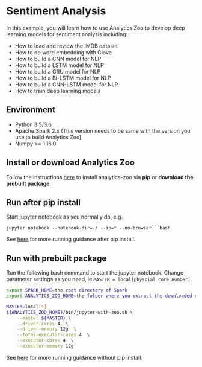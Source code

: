 # Sentiment Analysis
In this example, you will learn how to use Analytics Zoo to develop deep learning models for sentiment analysis including:
* How to load and review the IMDB dataset
* How to do word embedding with Glove
* How to build a CNN model for NLP
* How to build a LSTM model for NLP
* How to build a GRU model for NLP
* How to build a Bi-LSTM model for NLP
* How to build a CNN-LSTM model for NLP
* How to train deep learning models

## Environment
* Python 3.5/3.6
* Apache Spark 2.x (This version needs to be same with the version you use to build Analytics Zoo)
* Numpy >= 1.16.0

## Install or download Analytics Zoo
Follow the instructions [here](https://analytics-zoo.github.io/master/#PythonUserGuide/install/) to install analytics-zoo via __pip__ or __download the prebuilt package__.

## Run after pip install
Start jupyter notebook as you normally do, e.g.
```
jupyter notebook --notebook-dir=./ --ip=* --no-browser```bash
```
See [here](https://analytics-zoo.github.io/master/#PythonUserGuide/run/#run-after-pip-install) for more running guidance after pip install.

## Run with prebuilt package
Run the following bash command to start the jupyter notebook. Change parameter settings as you need, ie `MASTER = local[physcial_core_number]`.
```bash
export SPARK_HOME=the root directory of Spark
export ANALYTICS_ZOO_HOME=the folder where you extract the downloaded Analytics Zoo zip package

MASTER=local[*]
${ANALYTICS_ZOO_HOME}/bin/jupyter-with-zoo.sh \
    --master ${MASTER} \
    --driver-cores 4  \
    --driver-memory 12g  \
    --total-executor-cores 4  \
    --executor-cores 4  \
    --executor-memory 12g
```
See [here](https://analytics-zoo.github.io/master/#PythonUserGuide/run/#run-without-pip-install) for more running guidance without pip install.
